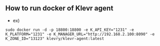 ## How to run docker of Klevr agent
* ex)
```
sudo docker run -d -p 18800:18800 -e K_API_KEY="1231" -e K_PLATFORM="1231" -e K_MANAGER_URL="http://192.168.2.100:8090" -e K_ZONE_ID="13123" klevry/klevr-agent:latest
```
